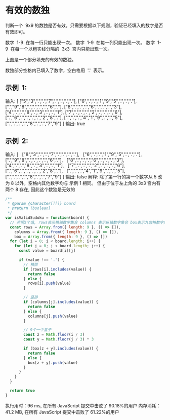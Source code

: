 # 有效的数独

判断一个  9x9 的数独是否有效。只需要根据以下规则，验证已经填入的数字是否有效即可。

数字  1-9  在每一行只能出现一次。
数字  1-9  在每一列只能出现一次。
数字  1-9  在每一个以粗实线分隔的  3x3  宫内只能出现一次。

上图是一个部分填充的有效的数独。

数独部分空格内已填入了数字，空白格用  '.'  表示。

## 示例  1:

输入:
[
["5","3",".",".","7",".",".",".","."],
["6",".",".","1","9","5",".",".","."],
[".","9","8",".",".",".",".","6","."],
["8",".",".",".","6",".",".",".","3"],
["4",".",".","8",".","3",".",".","1"],
["7",".",".",".","2",".",".",".","6"],
[".","6",".",".",".",".","2","8","."],
[".",".",".","4","1","9",".",".","5"],
[".",".",".",".","8",".",".","7","9"]
]
输出: true

## 示例  2:

输入:
[
  ["8","3",".",".","7",".",".",".","."],
  ["6",".",".","1","9","5",".",".","."],
  [".","9","8",".",".",".",".","6","."],
  ["8",".",".",".","6",".",".",".","3"],
  ["4",".",".","8",".","3",".",".","1"],
  ["7",".",".",".","2",".",".",".","6"],
  [".","6",".",".",".",".","2","8","."],
  [".",".",".","4","1","9",".",".","5"],
  [".",".",".",".","8",".",".","7","9"]
]
输出: false
解释: 除了第一行的第一个数字从 5 改为 8 以外，空格内其他数字均与 示例 1 相同。
但由于位于左上角的 3x3 宫内有两个 8 存在, 因此这个数独是无效的

```js
/**
 * @param {character[][]} board
 * @return {boolean}
 */
var isValidSudoku = function(board) {
  // 声明3个值, rows表示横轴数字集合 columns 表示纵轴数字集合 box表示九宫格数字集合, 每次往集合添加数字前都需要校验是否存在, 如果存在直接返回false 表示不是数独
  const rows = Array.from({ length: 9 }, () => []),
    columns = Array.from({ length: 9 }, () => []),
    box = Array.from({ length: 9 }, () => [])
  for (let i = 0; i < board.length; i++) {
    for (let j = 0; j < board.length; j++) {
      const value = board[i][j]

      if (value !== '.') {
        // 横排
        if (rows[i].includes(value)) {
          return false
        } else {
          rows[i].push(value)
        }

        // 竖排
        if (columns[j].includes(value)) {
          return false
        } else {
          columns[j].push(value)
        }

        // 9个一个盒子
        const z = Math.floor(i / 3)
        const y = Math.floor(j / 3) * 3

        if (box[z + y].includes(value)) {
          return false
        } else {
          box[z + y].push(value)
        }
      }
    }
  }

  return true
}
```

执行用时：96 ms, 在所有 JavaScript 提交中击败了 90.18%的用户
内存消耗：41.2 MB, 在所有 JavaScript 提交中击败了 61.22%的用户
